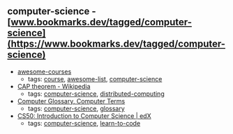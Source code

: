 computer-science - [www.bookmarks.dev/tagged/computer-science](https://www.bookmarks.dev/tagged/computer-science) 
---
* [awesome-courses](https://github.com/prakhar1989/awesome-courses)
    * tags: [course](../tags/course.md), [awesome-list](../tags/awesome-list.md), [computer-science](../tags/computer-science.md)
* [CAP theorem - Wikipedia](https://en.wikipedia.org/wiki/CAP_theorem)
    * tags: [computer-science](../tags/computer-science.md), [distributed-computing](../tags/distributed-computing.md)
* [Computer Glossary, Computer Terms](http://whatis.techtarget.com/)
    * tags: [computer-science](../tags/computer-science.md), [glossary](../tags/glossary.md)
* [CS50: Introduction to Computer Science | edX](https://www.edx.org/course/introduction-computer-science-harvardx-cs50x)
    * tags: [computer-science](../tags/computer-science.md), [learn-to-code](../tags/learn-to-code.md)
